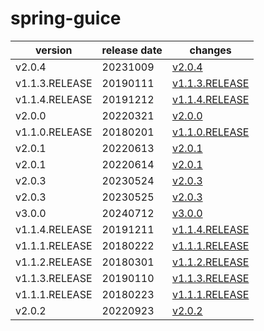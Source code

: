 # spring-guice	


|version|release date|changes|
|---|---|---|
|v2.0.4|20231009|[v2.0.4](./v2.0.4-20231009.md)|
|v1.1.3.RELEASE|20190111|[v1.1.3.RELEASE](./v1.1.3.RELEASE-20190111.md)|
|v1.1.4.RELEASE|20191212|[v1.1.4.RELEASE](./v1.1.4.RELEASE-20191212.md)|
|v2.0.0|20220321|[v2.0.0](./v2.0.0-20220321.md)|
|v1.1.0.RELEASE|20180201|[v1.1.0.RELEASE](./v1.1.0.RELEASE-20180201.md)|
|v2.0.1|20220613|[v2.0.1](./v2.0.1-20220613.md)|
|v2.0.1|20220614|[v2.0.1](./v2.0.1-20220614.md)|
|v2.0.3|20230524|[v2.0.3](./v2.0.3-20230524.md)|
|v2.0.3|20230525|[v2.0.3](./v2.0.3-20230525.md)|
|v3.0.0|20240712|[v3.0.0](./v3.0.0-20240712.md)|
|v1.1.4.RELEASE|20191211|[v1.1.4.RELEASE](./v1.1.4.RELEASE-20191211.md)|
|v1.1.1.RELEASE|20180222|[v1.1.1.RELEASE](./v1.1.1.RELEASE-20180222.md)|
|v1.1.2.RELEASE|20180301|[v1.1.2.RELEASE](./v1.1.2.RELEASE-20180301.md)|
|v1.1.3.RELEASE|20190110|[v1.1.3.RELEASE](./v1.1.3.RELEASE-20190110.md)|
|v1.1.1.RELEASE|20180223|[v1.1.1.RELEASE](./v1.1.1.RELEASE-20180223.md)|
|v2.0.2|20220923|[v2.0.2](./v2.0.2-20220923.md)|
